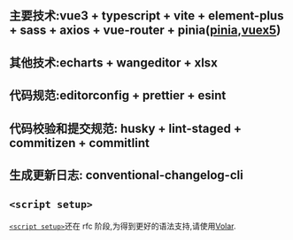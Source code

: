 ## 主要技术:vue3 + typescript + vite + element-plus + sass + axios + vue-router + pinia([pinia](https://pinia.esm.dev/),[vuex5](https://github.com/kiaking/rfcs/blob/vuex-5/active-rfcs/0000-vuex-5.md))

## 其他技术:echarts + wangeditor + xlsx

## 代码规范:editorconfig + prettier + esint

## 代码校验和提交规范: husky + lint-staged + commitizen + commitlint

## 生成更新日志: conventional-changelog-cli

## `<script setup>`

[`<script setup>`](https://github.com/vuejs/rfcs/pull/227)还在 rfc 阶段,为得到更好的语法支持,请使用[Volar](https://marketplace.visualstudio.com/items?itemName=johnsoncodehk.volar).
